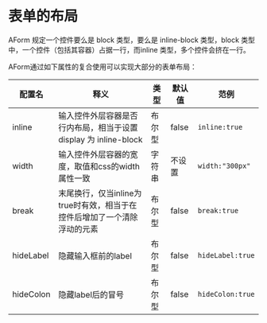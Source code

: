 # 表单的布局

AForm 规定一个控件要么是 block 类型，要么是 inline-block 类型，block 类型中，一个控件（包括其容器）占据一行，而inline 类型，多个控件会挤在一行。

AForm通过如下属性的复合使用可以实现大部分的表单布局：

配置名		|释义	|类型	|默认值	|范例
-----		|-----	|-----	|-----	|-----
inline		|输入控件外层容器是否行内布局，相当于设置 display 为 inline-block |布尔型 |false |`inline:true`
width		|输入控件外层容器的宽度，取值和css的width属性一致 |字符串 |不设置 |`width:"300px"`
break		|末尾换行，仅当inline为true时有效，相当于在控件后增加了一个清除浮动的元素	|布尔型	|false	|`break:true`
hideLabel		|隐藏输入框前的label	|布尔型	|false	|`hideLabel:true`
hideColon		|隐藏label后的冒号	|布尔型	|false	|`hideColon:true`














